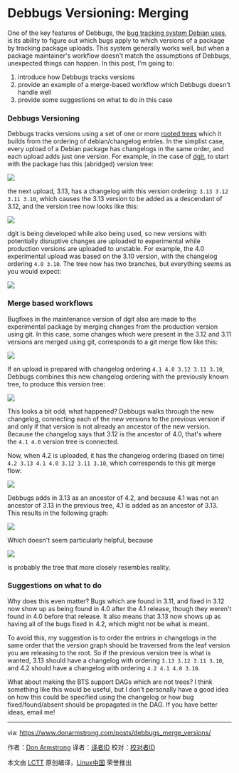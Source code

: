 Debbugs Versioning: Merging
======
One of the key features of Debbugs, the [bug tracking system Debian uses][1], is its ability to figure out which bugs apply to which versions of a package by tracking package uploads. This system generally works well, but when a package maintainer's workflow doesn't match the assumptions of Debbugs, unexpected things can happen. In this post, I'm going to:

  1. introduce how Debbugs tracks versions
  2. provide an example of a merge-based workflow which Debbugs doesn't handle well
  3. provide some suggestions on what to do in this case



### Debbugs Versioning

Debbugs tracks versions using a set of one or more [rooted trees][2] which it builds from the ordering of debian/changelog entries. In the simplist case, every upload of a Debian package has changelogs in the same order, and each upload adds just one version. For example, in the case of [dgit][3], to start with the package has this (abridged) version tree:

![][4]

the next upload, 3.13, has a changelog with this version ordering: `3.13 3.12 3.11 3.10`, which causes the 3.13 version to be added as a descendant of 3.12, and the version tree now looks like this:

![][5]

dgit is being developed while also being used, so new versions with potentially disruptive changes are uploaded to experimental while production versions are uploaded to unstable. For example, the 4.0 experimental upload was based on the 3.10 version, with the changelog ordering `4.0 3.10`. The tree now has two branches, but everything seems as you would expect:

![][6]

### Merge based workflows

Bugfixes in the maintenance version of dgit also are made to the experimental package by merging changes from the production version using git. In this case, some changes which were present in the 3.12 and 3.11 versions are merged using git, corresponds to a git merge flow like this:

![][7]

If an upload is prepared with changelog ordering `4.1 4.0 3.12 3.11 3.10`, Debbugs combines this new changelog ordering with the previously known tree, to produce this version tree:

![][8]

This looks a bit odd; what happened? Debbugs walks through the new changelog, connecting each of the new versions to the previous version if and only if that version is not already an ancestor of the new version. Because the changelog says that 3.12 is the ancestor of 4.0, that's where the `4.1 4.0` version tree is connected.

Now, when 4.2 is uploaded, it has the changelog ordering (based on time) `4.2 3.13 4.1 4.0 3.12 3.11 3.10`, which corresponds to this git merge flow:

![][9]

Debbugs adds in 3.13 as an ancestor of 4.2, and because 4.1 was not an ancestor of 3.13 in the previous tree, 4.1 is added as an ancestor of 3.13. This results in the following graph:

![][10]

Which doesn't seem particularly helpful, because

![][11]

is probably the tree that more closely resembles reality.

### Suggestions on what to do

Why does this even matter? Bugs which are found in 3.11, and fixed in 3.12 now show up as being found in 4.0 after the 4.1 release, though they weren't found in 4.0 before that release. It also means that 3.13 now shows up as having all of the bugs fixed in 4.2, which might not be what is meant.

To avoid this, my suggestion is to order the entries in changelogs in the same order that the version graph should be traversed from the leaf version you are releasing to the root. So if the previous version tree is what is wanted, 3.13 should have a changelog with ordering `3.13 3.12 3.11 3.10`, and 4.2 should have a changelog with ordering `4.2 4.1 4.0 3.10`.

What about making the BTS support DAGs which are not trees? I think something like this would be useful, but I don't personally have a good idea on how this could be specified using the changelog or how bug fixed/found/absent should be propagated in the DAG. If you have better ideas, email me!

--------------------------------------------------------------------------------

via: https://www.donarmstrong.com/posts/debbugs_merge_versions/

作者：[Don Armstrong][a]
译者：[译者ID](https://github.com/译者ID)
校对：[校对者ID](https://github.com/校对者ID)

本文由 [LCTT](https://github.com/LCTT/TranslateProject) 原创编译，[Linux中国](https://linux.cn/) 荣誉推出

[a]:https://www.donarmstrong.com/
[1]:https://bugs.debian.org
[2]:https://en.wikipedia.org/wiki/Tree_%28graph_theory%29#Forest
[3]:https://packages.debian.org/dgit
[4]:https://www.donarmstrong.com/graph-5d3f559f0fb850f47a5ea54c62b96da18bba46b8.png
[5]:https://www.donarmstrong.com/graph-04a0cac92e522aa8816397090f0a23ef51e49379.png
[6]:https://www.donarmstrong.com/graph-65493d1d56cbf3a32fc6e061d4d933f609d0dd9d.png
[7]:https://www.donarmstrong.com/graph-cc7df2f6e47656a87ca10d313e65a8e3d55fb937.png
[8]:https://www.donarmstrong.com/graph-94b259ce6dd4d28c04d692c72f6e021622b5b33a.png
[9]:https://www.donarmstrong.com/graph-72f98ac7aa28e7dd40aaccf7742359f5dd2de378.png
[10]:https://www.donarmstrong.com/graph-70ebe94be503db5ba97c4693f9e00fbb1dc3c9f7.png
[11]:https://www.donarmstrong.com/graph-3f8db089ab21b48bcae9d536c1887b3bc6fc4bcb.png

